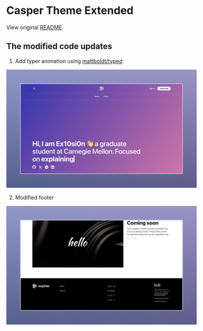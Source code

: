 # Casper Theme Extended

View original [README](./README-origin.md).

## The modified code updates

1. Add typer animation using [mattboldt/typed](https://github.com/mattboldt/typed.js)

![](./screenshot-1.jpeg)

2. Modified footer

![](./screenshot-2.jpeg)